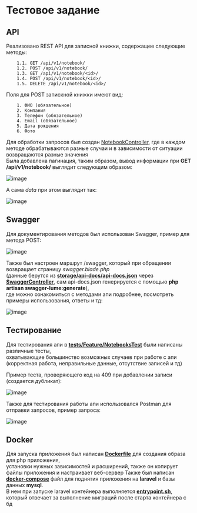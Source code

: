 # Тестовое задание

## API
Реализовано REST API для записной книжки, содержащее следующие методы:
        
        1.1. GET /api/v1/notebook/
        1.2. POST /api/v1/notebook/
        1.3. GET /api/v1/notebook/<id>/
        1.4. POST /api/v1/notebook/<id>/
        1.5. DELETE /api/v1/notebook/<id>/

Поля для POST запискной книжки имеют вид: 
   
        1. ФИО (обязательное)
        2. Компания
        3. Телефон (обязательное)
        4. Email (обязательное)
        5. Дата рождения 
        6. Фото

Для обработки запросов был создан <a href="https://github.com/M1estere/laravel-notebooks/blob/main/app/Http/Controllers/NotebookController.php">NotebookController</a>, где в каждом методе обрабатываются разные случаи и в зависимости от ситуации возвращаются разные значения\
Была добавлена пагинация, таким образом, вывод информации при **GET /api/v1/notebook/** выглядит следующим образом:

![image](https://github.com/user-attachments/assets/5b8be974-b3c5-4ea6-b054-005467047a06)


А сама *data* при этом выглядит так:

![image](https://github.com/user-attachments/assets/df5da4cb-8457-408c-98fb-0e7245ad5ce9)

## Swagger
Для документирования методов был использован Swagger, пример для метода POST:

![image](https://github.com/user-attachments/assets/3e981bcc-5063-453a-b439-b47212543b4e)


Также был настроен маршрут /swagger, который при обращении возвращает страницу *swagger.blade.php*\
(данные берутся из **<a href="https://github.com/M1estere/laravel-notebooks/blob/main/storage/api-docs/api-docs.json">storage/api-docs/api-docs.json</a>** через **<a href="https://github.com/M1estere/laravel-notebooks/blob/main/app/Http/Controllers/SwaggerController.php">SwaggerController</a>**, сам api-docs.json генерируется с помощью **php artisan swagger-lume:generate**),\
где можно ознакомиться с методами апи подробнее, посмотреть примеры использования, ответы и тд:

![image](https://github.com/user-attachments/assets/8f5aadae-b53f-480a-9f80-e30bf39cb655)

## Тестирование
Для тестирования апи в **<a href="https://github.com/M1estere/laravel-notebooks/blob/main/tests/Feature/NotebooksTest.php">tests/Feature/NotebooksTest</a>** были написаны различные тесты,\
охватывающие большинство возможных случаев при работе с апи (корректная работа, неправильные данные, отсутствие записей и тд)

Пример теста, проверяющего код на 409 при добавлении записи (создается дубликат):

![image](https://github.com/user-attachments/assets/031b5594-3cef-4275-ad46-e56af724d987)


Также для тестирования работы апи использовался Postman для отправки запросов, пример запроса:

![image](https://github.com/user-attachments/assets/08727fae-a361-417a-aec8-2b437434dd59)


## Docker
Для запуска приложения был написан **<a href="https://github.com/M1estere/laravel-notebooks/blob/main/Dockerfile">Dockerfile</a>** для создания образа для php приложения,\
установки нужных зависимостей и расширений, также он копирует файлы приложения и настраивает веб-сервер
Также был написан **<a href="https://github.com/M1estere/laravel-notebooks/blob/main/docker-compose.yml">docker-compose</a>** файл для поднятия приложения на **laravel** и базы данных **mysql**.\
В нем при запуске laravel контейнера выполняется **<a href="https://github.com/M1estere/laravel-notebooks/blob/main/entrypoint.sh">entrypoint.sh</a>**, который отвечает за выполнение миграций после старта контейнера с бд


